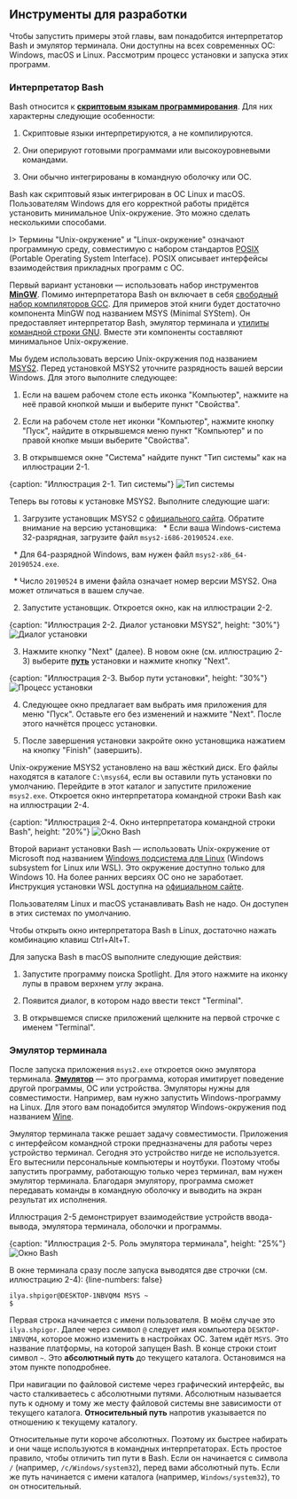 ## Инструменты для разработки

Чтобы запустить примеры этой главы, вам понадобится интерпретатор Bash и эмулятор терминала. Они доступны на всех современных ОС: Windows, macOS и Linux. Рассмотрим процесс установки и запуска этих программ.

### Интерпретатор Bash

Bash относится к [**скриптовым языкам программирования**](https://ru.wikipedia.org/wiki/Сценарный_язык). Для них характерны следующие особенности:

1. Скриптовые языки интерпретируются, а не компилируются.

2. Они оперируют готовыми программами или высокоуровневыми командами.

3. Они обычно интегрированы в командную оболочку или ОС.

Bash как скриптовый язык интегрирован в ОС Linux и macOS. Пользователям Windows для его корректной работы придётся установить минимальное Unix-окружение. Это можно сделать несколькими способами.

I> Термины "Unix-окружение" и "Linux-окружение" означают программную среду, совместимую с набором стандартов [POSIX](https://ru.wikipedia.org/wiki/POSIX) (Portable Operating System Interface). POSIX описывает интерфейсы взаимодействия прикладных программ с ОС.

Первый вариант установки — использовать набор инструментов [**MinGW**](https://ru.wikipedia.org/wiki/MinGW#Компоненты_MinGW). Помимо интерпретатора Bash он включает в себя [свободный набор компиляторов GCC](https://ru.wikipedia.org/wiki/GNU_Compiler_Collection). Для примеров этой книги будет достаточно компонента MinGW под названием MSYS (Minimal SYStem). Он предоставляет интерпретатор Bash, эмулятор терминала и [утилиты командной строки GNU](https://ru.wikipedia.org/wiki/GNU_Coreutils). Вместе эти компоненты составляют минимальное Unix-окружение.

Мы будем использовать версию Unix-окружения под названием [MSYS2](https://www.msys2.org). Перед установкой MSYS2 уточните разрядность вашей версии Windows. Для этого выполните следующее:

1. Если на вашем рабочем столе есть иконка "Компьютер", нажмите на неё правой кнопкой мыши и выберите пункт "Свойства".

2. Если на рабочем столе нет иконки "Компьютер", нажмите кнопку "Пуск", найдите в открывшемся меню пункт "Компьютер" и по правой кнопке мыши выберите "Свойства".

3. В открывшемся окне "Система" найдите пункт "Тип системы" как на иллюстрации 2-1.

{caption: "Иллюстрация 2-1. Тип системы"}
![Тип системы](images/BashShell/windows-system-type.png)

Теперь вы готовы к установке MSYS2. Выполните следующие шаги:

1. Загрузите установщик MSYS2 с [официального сайта](https://www.msys2.org). Обратите внимание на версию установщика:
  * Если ваша Windows-система 32-разрядная, загрузите файл `msys2-i686-20190524.exe`. 

  * Для 64-разрядной Windows, вам нужен файл `msys2-x86_64-20190524.exe`.

  * Число `20190524` в имени файла означает номер версии MSYS2. Она может отличаться в вашем случае.

2. Запустите установщик. Откроется окно, как на иллюстрации 2-2.

{caption: "Иллюстрация 2-2. Диалог установки MSYS2", height: "30%"}
![Диалог установки](images/BashShell/msys2-install.png)

3. Нажмите кнопку "Next" (далее). В новом окне (см. иллюстрацию 2-3) выберите [**путь**](https://ru.wikipedia.org/wiki/Путь_к_файлу) установки и нажмите кнопку "Next".

{caption: "Иллюстрация 2-3. Выбор пути установки", height: "30%"}
![Процесс установки](images/BashShell/msys2-path.png)

4. Следующее окно предлагает вам выбрать имя приложения для меню "Пуск". Оставьте его без изменений и нажмите "Next". После этого начнётся процесс установки.

5. После завершения установки закройте окно установщика нажатием на кнопку "Finish" (завершить).

Unix-окружение MSYS2 установлено на ваш жёсткий диск. Его файлы находятся в каталоге `C:\msys64`, если вы оставили путь установки по умолчанию. Перейдите в этот каталог и запустите приложение `msys2.exe`. Откроется окно интерпретатора командной строки Bash как на иллюстрации 2-4.

{caption: "Иллюстрация 2-4. Окно интерпретатора командной строки Bash", height: "20%"}
![Окно Bash](images/BashShell/bash-window.png)

Второй вариант установки Bash — использовать Unix-окружение от Microsoft под названием [Windows подсистема для Linux](https://ru.wikipedia.org/wiki/Windows_Subsystem_for_Linux) (Windows subsystem for Linux или WSL).  Это окружение доступно только для Windows 10. На более ранних версиях ОС оно не заработает. Инструкция установки WSL доступна на [официальном сайте](https://docs.microsoft.com/ru-ru/windows/wsl/install-win10).

Пользователям Linux и macOS устанавливать Bash не надо. Он доступен в этих системах по умолчанию.

Чтобы открыть окно интерпретатора Bash в Linux, достаточно нажать комбинацию клавиш Ctrl+Alt+T.

Для запуска Bash в macOS выполните следующие действия:

1. Запустите программу поиска Spotlight. Для этого нажмите на иконку лупы в правом верхнем углу экрана.

2. Появится диалог, в котором надо ввести текст "Terminal".

3. В открывшемся списке приложений щелкните на первой строчке с именем "Terminal".

### Эмулятор терминала

После запуска приложения `msys2.exe` откроется окно эмулятора терминала. [**Эмулятор**](https://ru.wikipedia.org/wiki/Эмуляция) — это программа, которая имитирует поведение другой программы, ОС или устройства. Эмуляторы нужны для совместимости. Например, вам нужно запустить Windows-программу на Linux. Для этого вам понадобится эмулятор Windows-окружения под названием [Wine](https://ru.wikipedia.org/wiki/Wine).

Эмулятор терминала также решает задачу совместимости. Приложения с интерфейсом командной строки предназначены для работы через устройство терминал. Сегодня это устройство нигде не используется. Его вытеснили персональные компьютеры и ноутбуки. Поэтому чтобы запустить программу, работающую только через терминал, вам нужен эмулятор терминала. Благодаря эмулятору, программа сможет передавать команды в командную оболочку и выводить на экран результат их исполнения.

Иллюстрация 2-5 демонстрирует взаимодействие устройств ввода-вывода, эмулятора терминала, оболочки и программы.

{caption: "Иллюстрация 2-5. Роль эмулятора терминала", height: "25%"}
![Окно Bash](images/BashShell/terminal-emulator.png)

В окне терминала сразу после запуска выводятся две строчки (см. иллюстрацию 2-4):
{line-numbers: false}
```
ilya.shpigor@DESKTOP-1NBVQM4 MSYS ~
$
```

Первая строка начинается с имени пользователя. В моём случае это `ilya.shpigor`. Далее через символ `@` следует имя компьютера `DESKTOP-1NBVQM4`, которое можно изменить в настройках ОС. Затем идёт `MSYS`. Это название платформы, на которой запущен Bash. В конце строки стоит символ `~`. Это **абсолютный путь** до текущего каталога. Остановимся на этом пункте поподробнее.

При навигации по файловой системе через графический интерфейс, вы часто сталкиваетесь с абсолютными путями. Абсолютным называется путь к одному и тому же месту файловой системы вне зависимости от текущего каталога. **Относительный путь** напротив указывается по отношению к текущему каталогу.

Относительные пути короче абсолютных. Поэтому их быстрее набирать и они чаще используются в командных интерпретаторах. Есть простое правило, чтобы отличить тип пути в Bash. Если он начинается с символа `/` (например, `/c/Windows/system32`), перед вами абсолютный путь. Если же путь начинается с имени каталога (например, `Windows/system32`), то он относительный.
